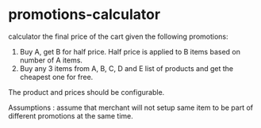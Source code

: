 # promotions-calculator

calculator the final price of the cart given the following promotions:

1. Buy A, get B for half price. Half price is applied to B items based on number of A items.
2. Buy any 3 items from A, B, C, D and E list of products and get the cheapest one for free.

The product and prices should be configurable.

Assumptions : assume that merchant will not setup same item to be part of different promotions at the same time.